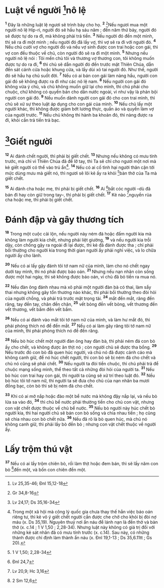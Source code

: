 # Luật về người [^1@-fd73452b-cdef-476d-bddd-b7b0afcb94c6]nô lệ
<sup><b>1</b></sup> Đây là những luật lệ ngươi sẽ trình bày cho họ. <sup><b>2</b></sup> [^2@-fd73452b-cdef-476d-bddd-b7b0afcb94c6]Nếu ngươi mua một người nô lệ Híp-ri, người đó sẽ hầu hạ sáu năm ; đến năm thứ bảy, người đó sẽ được tự do ra đi, mà không phải trả tiền. <sup><b>3</b></sup> Nếu người đó đến một mình, thì sẽ ra đi một mình ; nếu người đó đã lấy vợ, thì vợ sẽ ra đi với người đó. <sup><b>4</b></sup> Nếu chủ cưới vợ cho người đó và nếu vợ sinh được con trai hoặc con gái, thì vợ con đều thuộc về chủ, còn người đó sẽ ra đi một mình. <sup><b>5</b></sup> Nhưng nếu người nô lệ nói : Tôi mến chủ tôi và thương vợ thương con, tôi không muốn được tự do ra đi, <sup><b>6</b></sup> thì chủ sẽ dẫn người đó đến trước mặt Thiên Chúa, dẫn đến sát cánh cửa hoặc khung cửa, và lấy dùi xỏ tai người đó. Như thế, người đó sẽ hầu hạ chủ suốt đời. <sup><b>7</b></sup> Nếu có ai bán con gái làm nàng hầu, người con gái đó sẽ không được ra đi như các nô lệ nam. <sup><b>8</b></sup> Nếu người con gái đó không vừa ý chủ, và chủ không muốn giữ lại cho mình, thì chủ phải cho chuộc, chứ không có quyền bán cho dân nước ngoài, vì như vậy là phản bội người con gái đó. <sup><b>9</b></sup> Nếu muốn dành người con gái đó cho con trai mình, thì chủ sẽ xử sự theo luật áp dụng cho con gái của mình. <sup><b>10</b></sup> Nếu chủ lấy một người khác, thì không được giảm bớt lương thực, quần áo và quyền làm vợ của người trước. <sup><b>11</b></sup> Nếu chủ không thi hành ba khoản đó, thì nàng được ra đi, khỏi cần trả tiền trả bạc.

# [^3@-fd73452b-cdef-476d-bddd-b7b0afcb94c6]Giết người
<sup><b>12</b></sup> Ai đánh chết người, thì phải bị giết chết. <sup><b>13</b></sup> Nhưng nếu không có mưu tính trước, mà chỉ vì Thiên Chúa đã để lỡ tay, thì Ta sẽ chỉ cho ngươi một nơi mà kẻ giết người có thể vào trú ẩn[^1-fd73452b-cdef-476d-bddd-b7b0afcb94c6]. <sup><b>14</b></sup> Nếu có ai cố tình hại người thân cận tới mức dùng mưu mà giết nó, thì ngươi sẽ lôi kẻ ấy ra khỏi [^4@-fd73452b-cdef-476d-bddd-b7b0afcb94c6]bàn thờ của Ta mà giết chết.

<sup><b>15</b></sup> Ai đánh cha hoặc mẹ, thì phải bị giết chết. <sup><b>16</b></sup> Ai [^5@-fd73452b-cdef-476d-bddd-b7b0afcb94c6]bắt cóc người –dù đã bán đi hay còn giữ trong tay–, thì phải bị giết chết. <sup><b>17</b></sup> Kẻ nào [^6@-fd73452b-cdef-476d-bddd-b7b0afcb94c6]nguyền rủa cha hoặc mẹ, thì phải bị giết chết.

# Đánh đập và gây thương tích
<sup><b>18</b></sup> Trong một cuộc cãi lộn, nếu người này ném đá hoặc đấm người kia mà không làm người kia chết, nhưng phải liệt giường, <sup><b>19</b></sup> và nếu người kia trỗi dậy, còn chống gậy ra ngoài đi lại được, thì kẻ đã đánh được tha ; chỉ phải bồi thường cho người kia trong thời gian người ấy phải nghỉ việc, và lo chữa người ấy cho lành.

<sup><b>20</b></sup> Nếu có ai lấy gậy đánh tôi tớ nam nữ của mình, làm cho nó chết ngay dưới tay mình, thì nó phải được báo oán. <sup><b>21</b></sup> Nhưng nếu nạn nhân còn sống được một hai ngày, thì sẽ không được báo oán, vì chủ đã bỏ tiền ra mua nó.

<sup><b>22</b></sup> Nếu đàn ông đánh nhau mà xô phải một người đàn bà có thai, làm sẩy thai nhưng không gây tổn thương nào khác, thì phải bồi thường theo đòi hỏi của người chồng, và phải trả trước mặt trọng tài. <sup><b>24</b></sup> mắt đền mắt, răng đền răng, tay đền tay, chân đền chân, <sup><b>25</b></sup> vết bỏng đền vết bỏng, vết thương đền vết thương, vết bầm đền vết bầm.

<sup><b>26</b></sup> Nếu có ai đánh vào mắt tôi tớ nam nữ của mình, và làm hư mắt đó, thì phải phóng thích nó để đền mắt. <sup><b>27</b></sup> Nếu có ai làm gãy răng tôi tớ nam nữ của mình, thì phải phóng thích nó để đền răng.

<sup><b>28</b></sup> Nếu bò húc chết một người đàn ông hay đàn bà, thì phải ném đá con bò ấy cho chết, và không được ăn thịt nó ; còn người chủ sẽ được tha bổng. <sup><b>29</b></sup> Nếu trước đó con bò đã quen húc người, và chủ nó đã được cảnh cáo mà không canh giữ, để nó húc chết người, thì con bò sẽ bị ném đá cho chết và chủ nó cũng sẽ phải chết. <sup><b>30</b></sup> Nếu người ta đòi tiền chuộc, thì chủ phải trả để chuộc mạng sống mình, thể theo tất cả những đòi hỏi của người ta. <sup><b>31</b></sup> Nếu bò húc con trai hay con gái, thì người ta cũng sẽ xử trí theo luật đó. <sup><b>32</b></sup> Nếu bò húc tôi tớ nam nữ, thì người ta sẽ đưa cho chủ của nạn nhân ba mươi đồng bạc, còn bò thì sẽ bị ném đá cho chết.

<sup><b>33</b></sup> Khi có ai mở nắp hoặc đào một bể nước mà không đậy nắp lại, và nếu bò lừa sa vào đó, <sup><b>34</b></sup> thì chủ bể nước phải thường tiền cho chủ con vật, nhưng con vật chết được thuộc về chủ bể nước. <sup><b>35</b></sup> Nếu bò người này húc chết bò người kia, thì hai người chủ sẽ bán con bò sống và chia nhau tiền ; họ cũng sẽ chia nhau con bò chết nữa. <sup><b>36</b></sup> Nếu đã rõ là bò quen húc, mà chủ nó không canh giữ, thì phải lấy bò đền bò ; nhưng con vật chết thuộc về người ấy.

# Lấy trộm thú vật
<sup><b>37</b></sup> Nếu có ai lấy trộm chiên bò, rồi làm thịt hoặc đem bán, thì sẽ lấy năm con bò [^8@-fd73452b-cdef-476d-bddd-b7b0afcb94c6]đền một, và bốn con chiên đền một.

[^1-fd73452b-cdef-476d-bddd-b7b0afcb94c6]: Trong một xã hội mà công lý quốc gia chưa thay thế hẳn việc báo oán riêng tư, thì kẻ vô ý giết chết người cần được che chở cho khỏi bị đòi nợ máu (x. Ds 35,19). Nguyên thuỷ nơi ẩn náu để lánh nạn là đền thờ và bàn thờ (x. c.14 ; 1 V 1,50 ; 2,28-34). Nhưng luật này không có giá trị đối với những kẻ sát nhân đã có mưu tính trước (x. c.14). Sau này, có những thành được chỉ định làm thành ẩn náu (x. Đnl 19,1-13 ; Ds 35,6.11tt ; Gs 20).
[^1@-fd73452b-cdef-476d-bddd-b7b0afcb94c6]: Lv 25,35-46; Đnl 15,12-18
[^2@-fd73452b-cdef-476d-bddd-b7b0afcb94c6]: Gr 34,8-16
[^3@-fd73452b-cdef-476d-bddd-b7b0afcb94c6]: Lv 24,17; Ds 35,16-34
[^4@-fd73452b-cdef-476d-bddd-b7b0afcb94c6]: 1 V 1,50; 2,28-34
[^5@-fd73452b-cdef-476d-bddd-b7b0afcb94c6]: Đnl 24,7
[^6@-fd73452b-cdef-476d-bddd-b7b0afcb94c6]: Lv 20,9; Hc 3,16
[^8@-fd73452b-cdef-476d-bddd-b7b0afcb94c6]: 2 Sm 12,6
